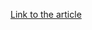 [Link to the article](https://us-cert.cisa.gov/sites/default/files/recommended_practices/final-RP_ics_cybersecurity_incident_response_100609.pdf)
